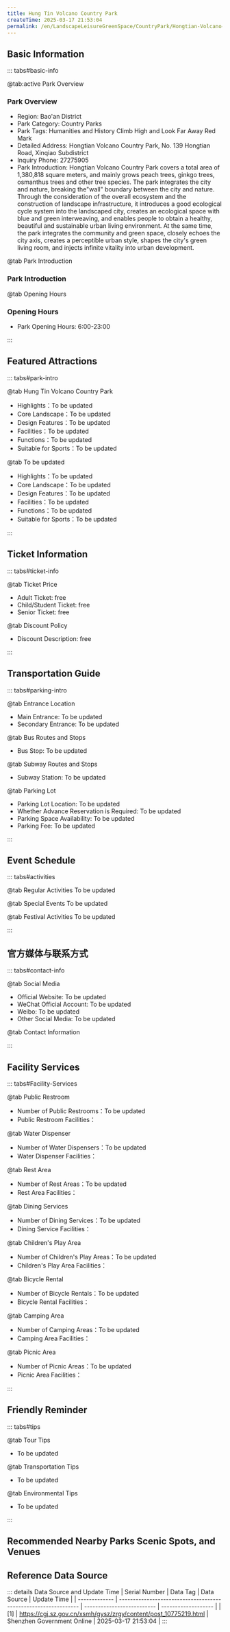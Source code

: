 ```yaml
---
title: Hung Tin Volcano Country Park
createTime: 2025-03-17 21:53:04
permalink: /en/LandscapeLeisureGreenSpace/CountryPark/Hongtian-Volcano-Country-Park/
---
```



<script setup>
import ImageSwiper from '/.vuepress/theme/components/ImageSwiper.vue'
// 轮播图数据
const swiperItems = [
    {
                link: 'https://cgj.sz.gov.cn/img/4/4005/4005948/10775219.png',
                title: 'Hung Tin Volcano Country Park',
                description: '',
                author: 'Shenzhen Government Online',
                date: '2025/03/17'
                },
  {
                link: 'https://cgj.sz.gov.cn/img/4/4005/4005948/10775219.png',
                title: 'Hung Tin Volcano Country Park',
                description: '',
                author: 'Shenzhen Government Online',
                date: '2025/03/17'
                }
]
// 配置项
const swiperConfig = {
  height: 500,
  showInfo: true
}
</script>
<!-- 轮播图组件 -->
<ImageSwiper :items="swiperItems" :config="swiperConfig" />



## Basic Information

::: tabs#basic-info

@tab:active Park Overview
### Park Overview
- Region: Bao'an District
- Park Category: Country Parks
- Park Tags: Humanities and History Climb High and Look Far Away Red Mark
- Detailed Address: Hongtian Volcano Country Park, No. 139 Hongtian Road, Xinqiao Subdistrict
- Inquiry Phone: 27275905
- Park Introduction: Hongtian Volcano Country Park covers a total area of 1,380,818 square meters, and mainly grows peach trees, ginkgo trees, osmanthus trees and other tree species. The park integrates the city and nature, breaking the"wall" boundary between the city and nature. Through the consideration of the overall ecosystem and the construction of landscape infrastructure, it introduces a good ecological cycle system into the landscaped city, creates an ecological space with blue and green interweaving, and enables people to obtain a healthy, beautiful and sustainable urban living environment. At the same time, the park integrates the community and green space, closely echoes the city axis, creates a perceptible urban style, shapes the city's green living room, and injects infinite vitality into urban development.

@tab Park Introduction
### Park Introduction
@tab Opening Hours
### Opening Hours
- Park Opening Hours: 6:00-23:00

:::

## Featured Attractions

::: tabs#park-intro

@tab Hung Tin Volcano Country Park
<ImageCard
image="https://cgj.sz.gov.cn/images/index20230710_1.png"
    title="Hung Tin Volcano Country Park"
    description="1. Ciyun Pavilion: First built in the Qing Dynasty, it has a history of more than 300 years and is a Buddhist temple famous in Lingnan. The scenic spot is very popular and is crowded with tourists. It is a holy place for burning incense and worshipping Buddha. 2. Shajing Revolutionary Martyrs Monument: Located in the southeast of Hongtian Volcano Park, it is located at the junction of Shajing and Fuyong Streets. It was built in 2000. The new site is located at the place where seven martyrs of the Dongjiang Column Guerrilla Team died during the Anti-Japanese War. The 'Hongtian Seven Martyrs Tomb' was built, close to the volcano and Guanyin Temple. The monument garden is located on a small hill nearly 100 meters high on the southeast side of Hongtian Volcano. There are stone steps leading to the top of the mountain. The length and width of the monument garden on the top of the mountain are nearly 50 meters, and there are 1.5-meter-high stainless steel guardrails around it."
    date=""
    author="Shenzhen Government Online"
/>


- Highlights：To be updated
- Core Landscape：To be updated
- Design Features：To be updated
- Facilities：To be updated
- Functions：To be updated
- Suitable for Sports：To be updated

@tab To be updated
<ImageCard
image="https://cgj.sz.gov.cn/images/index20230710_1.png"
    title="Hung Tin Volcano Country Park"
    description="1. Ciyun Pavilion: First built in the Qing Dynasty, it has a history of more than 300 years and is a Buddhist temple famous in Lingnan. The scenic spot is very popular and is crowded with tourists. It is a holy place for burning incense and worshipping Buddha. 2. Shajing Revolutionary Martyrs Monument: Located in the southeast of Hongtian Volcano Park, it is located at the junction of Shajing and Fuyong Streets. It was built in 2000. The new site is located at the place where seven martyrs of the Dongjiang Column Guerrilla Team died during the Anti-Japanese War. The 'Hongtian Seven Martyrs Tomb' was built, close to the volcano and Guanyin Temple. The monument garden is located on a small hill nearly 100 meters high on the southeast side of Hongtian Volcano. There are stone steps leading to the top of the mountain. The length and width of the monument garden on the top of the mountain are nearly 50 meters, and there are 1.5-meter-high stainless steel guardrails around it."
    date=""
    author="Shenzhen Government Online"
/>


- Highlights：To be updated
- Core Landscape：To be updated
- Design Features：To be updated
- Facilities：To be updated
- Functions：To be updated
- Suitable for Sports：To be updated

:::

## Ticket Information

::: tabs#ticket-info

@tab Ticket Price
- Adult Ticket: free
- Child/Student Ticket: free
- Senior Ticket: free

@tab Discount Policy
- Discount Description: free

:::

## Transportation Guide

::: tabs#parking-intro

@tab Entrance Location
- Main Entrance: To be updated
- Secondary Entrance: To be updated

@tab Bus Routes and Stops
- Bus Stop: To be updated

@tab Subway Routes and Stops
- Subway Station: To be updated

@tab Parking Lot
- Parking Lot Location: To be updated
- Whether Advance Reservation is Required: To be updated
- Parking Space Availability: To be updated
- Parking Fee: To be updated

:::

## Event Schedule

::: tabs#activities

@tab Regular Activities
To be updated

@tab Special Events
To be updated

@tab Festival Activities
To be updated

:::

## 官方媒体与联系方式

::: tabs#contact-info

@tab Social Media
- Official Website: To be updated
- WeChat Official Account: To be updated
- Weibo: To be updated
- Other Social Media: To be updated

@tab Contact Information

:::

## Facility Services

::: tabs#Facility-Services

@tab Public Restroom
- Number of Public Restrooms：To be updated
- Public Restroom Facilities：

@tab Water Dispenser
- Number of Water Dispensers：To be updated
- Water Dispenser Facilities：

@tab Rest Area
- Number of Rest Areas：To be updated
- Rest Area Facilities：

@tab Dining Services
- Number of Dining Services：To be updated
- Dining Service Facilities：

@tab Children's Play Area
- Number of Children's Play Areas：To be updated
- Children's Play Area Facilities：

@tab Bicycle Rental
- Number of Bicycle Rentals：To be updated
- Bicycle Rental Facilities：

@tab Camping Area
- Number of Camping Areas：To be updated
- Camping Area Facilities：

@tab Picnic Area
- Number of Picnic Areas：To be updated
- Picnic Area Facilities：

:::

## Friendly Reminder

::: tabs#tips

@tab Tour Tips
- To be updated

@tab Transportation Tips
- To be updated

@tab Environmental Tips
- To be updated

:::

## Recommended Nearby Parks Scenic Spots, and Venues

<CardGrid>
  <ImageCard
        image="https://cgj.sz.gov.cn/img/4/4005/4005685/10774651.jpg"
        title="Wuzhipa Forest Park"
        description="Shenzhen Wuzhiba Forest Park is under the jurisdiction of Shenzhen Park Manageme"
        href="/en/LandscapeLeisureGreenSpace/ForestPark/Wuzhiba Forest Park"
        author="Shenzhen Government Online"
        date="2025/01/02"
      />
      <ImageCard
        image="https://cgj.sz.gov.cn/img/4/4005/4005685/10774651.jpg"
        title="Wuzhipa Forest Park"
        description="Shenzhen Wuzhiba Forest Park is under the jurisdiction of Shenzhen Park Manageme"
        href="/en/LandscapeLeisureGreenSpace/ForestPark/Wuzhiba Forest Park"
        author="Shenzhen Government Online"
        date="2025/01/02"
      />
    </CardGrid>


## Reference Data Source

::: details Data Source and Update Time
| Serial Number | Data Tag                                                        | Data Source                | Update Time         |
| ------------- | --------------------------------------------------------------- | -------------------------- | ------------------- |
| [1]           | https://cgj.sz.gov.cn/xsmh/gysz/zrgy/content/post_10775219.html | Shenzhen Government Online | 2025-03-17 21:53:04 |
:::


